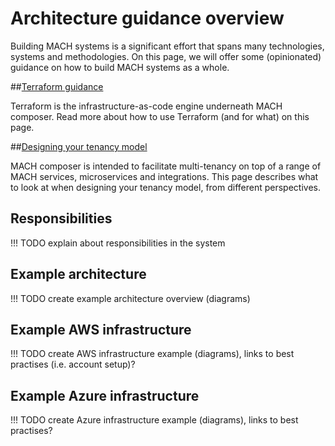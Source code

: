 # Architecture guidance overview

Building MACH systems is a significant effort that spans many technologies,
systems and methodologies. On this page, we will offer some (opinionated)
guidance on how to build MACH systems as a whole.


##[Terraform guidance](./terraform.md)

Terraform is the infrastructure-as-code engine underneath MACH composer. Read
more about how to use Terraform (and for what) on this page.

##[Designing your tenancy model](./tenancy.md)

MACH composer is intended to facilitate multi-tenancy on top of a range of MACH
services, microservices and integrations. This page describes what to look at
when designing your tenancy model, from different perspectives.


## Responsibilities

!!! TODO
    explain about responsibilities in the system

## Example architecture

!!! TODO
    create example architecture overview (diagrams)

## Example AWS infrastructure

!!! TODO
    create AWS infrastructure example (diagrams), links to best practises (i.e. account setup)?

## Example Azure infrastructure

!!! TODO
    create Azure infrastructure example (diagrams), links to best practises?

